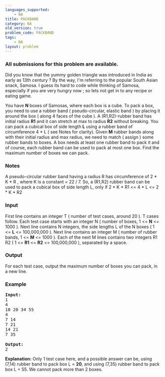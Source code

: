 ```yaml
---
languages_supported:
    - NA
title: PACKBAND
category: NA
old_version: true
problem_code: PACKBAND
tags:
    - NA
layout: problem
---
```

###  All submissions for this problem are available. 

Did you know that the yummy golden triangle was introduced in India as early as 13th century ? By the way, I'm referring to the popular South Asian snack, Samosa. I guess its hard to code while thinking of Samosa, especially if you are very hungry now ; so lets not get in to any recipe or eating game.

You have **N** boxes of Samosas, where each box is a cube. To pack a box, you need to use a rubber band ( pseudo-circular, elastic band ) by placing it around the box ( along 4 faces of the cube ). A (R1,R2)-rubber band has initial radius **R1** and it can stretch at max to radius **R2** without breaking. You can pack a cubical box of side length **L** using a rubber band of circumference 4 \* L ( see Notes for clarity). Given **M** rubber bands along with their initial radius and max radius, we need to match ( assign ) some rubber bands to boxes. A box needs at least one rubber band to pack it and of course, each rubber band can be used to pack at most one box. Find the maximum number of boxes we can pack.

### Notes

A pseudo-circular rubber band having a radius R has circumference of 2 \* K \* R , where K is a constant = 22 / 7. So, a (R1,R2) rubber band can be used to pack a cubical box of side length L, only if 2 \* K \* R1 <= 4 \* L <= 2 \* K \* R2

### Input

First line contains an integer T ( number of test cases, around 20 ). T cases follow. Each test case starts with an integer N ( number of boxes, 1 <= **N** <= 1000 ). Next line contains N integers, the side lengths L of the N boxes ( 1 <= **L** <= 100,000,000 ). Next line contains an integer M ( number of rubber bands, 1 <= **M** <= 1000 ). Each of the next M lines contains two integers R1 R2 ( 1 <= **R1** <= **R2** <= 100,000,000 ), separated by a space.

### Output

For each test case, output the maximum number of boxes you can pack, in a new line.

### Example

<pre><b>Input:</b>
1
4
10 20 34 55
4
7 14
7 21
14 21
7 35

<b>Output:</b>
2
</pre>
 **Explanation:** Only 1 test case here, and a possible answer can be, using (7,14) rubber band to pack box L = **20**, and using (7,35) rubber band to pack box L = 55. We cannot pack more than 2 boxes.
